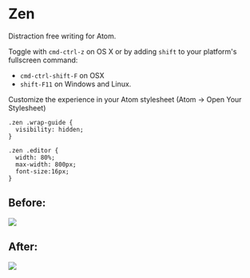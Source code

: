 # Zen

Distraction free writing for Atom.

Toggle with `cmd-ctrl-z` on OS X or by adding `shift` to your platform's
fullscreen command:

- `cmd-ctrl-shift-F` on OSX
- `shift-F11` on Windows and Linux.

Customize the experience in your Atom stylesheet (Atom -> Open Your Stylesheet)

```
.zen .wrap-guide {
  visibility: hidden;
}

.zen .editor {
  width: 80%;
  max-width: 800px;
  font-size:16px;
}
```

## Before:

![](https://f.cloud.github.com/assets/2/2290454/c7304340-a01d-11e3-8b89-018775a8612b.png)

## After:

![](https://f.cloud.github.com/assets/2/2290455/ce99e97e-a01d-11e3-8808-ebec40e959b4.png)
